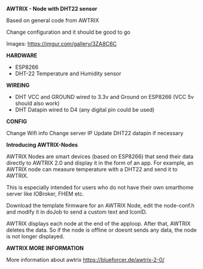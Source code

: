 **AWTRIX - Node with DHT22 sensor**

Based on general code from AWTRIX

Change configuration and it should be good to go

Images:
https://imgur.com/gallery/3ZA8C6C



**HARDWARE**

- ESP8266
- DHT-22 Temperature and Humidity sensor



**WIREING**

- DHT VCC and GROUND wired to 3.3v and Ground on ESP8266 (VCC 5v should also work)
- DHT Datapin wired to D4 (any digital pin could be used)



**CONFIG**

Change Wifi info
Change server IP
Update DHT22 datapin if necessary



**Introducing AWTRIX-Nodes**

AWTRIX Nodes are smart devices (based on ESP8266) that send their data directly to AWTRIX 2.0 and display it in the form of an app. For example, an AWTRIX node can measure temperature  with a DHT22 and send it to AWTRIX.

This is especially intended for users who do not have their own smarthome server like IOBroker, FHEM etc.

Download the template firmware for an AWTRIX Node, edit the node-conf.h and modify it in doJob to send a custom text and IconID. 

AWTRIX displays each node at the end of the apploop. After that, AWTRIX deletes the data. So if the node is offline or doesnt sends any data, the node is not longer displayed.



**AWTRIX MORE INFORMATION**

More information about awtrix
https://blueforcer.de/awtrix-2-0/



